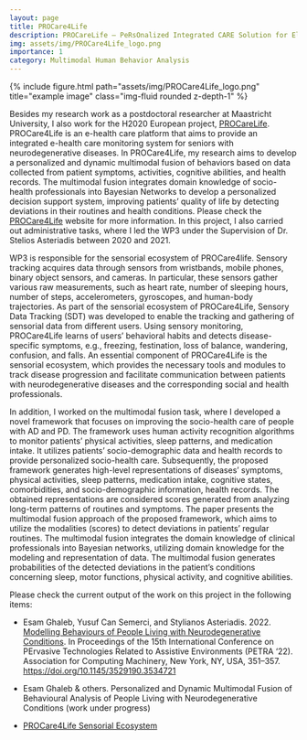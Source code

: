 ```yaml
---
layout: page
title: PROCare4Life
description: PROCareLife – PeRsOnalized Integrated CARE Solution for Elderly facing several short or long term conditions and enabling a better quality of LIFE
img: assets/img/PROCare4Life_logo.png
importance: 1
category: Multimodal Human Behavior Analysis
---
```

<div class="row">
    <div class="col-sm mt-3 mt-md-0">
        {% include figure.html path="assets/img/PROCare4Life_logo.png" title="example image" class="img-fluid rounded z-depth-1" %}
    </div>
</div>
<div class="caption">
</div>

Besides my research work as a postdoctoral researcher at Maastricht University, I also work for the H2020 European project, [PROCareLife](https://procare4life.eu/). PROCare4Life is an e-health care platform that aims to provide an integrated e-health care monitoring system for seniors with neurodegenerative diseases. In PROCare4Life, my research aims to develop a personalized and dynamic multimodal fusion of behaviors based on data collected from patient symptoms, activities, cognitive abilities, and health records. The multimodal fusion integrates domain knowledge of socio-health professionals into Bayesian Networks to develop a personalized decision support system, improving patients’ quality of life by detecting deviations in their routines and health conditions. Please check the [PROCare4Life](https://procare4life.eu/) website for more information. In this project, I also carried out administrative tasks, where I led the WP3 under the Supervision of Dr. Stelios Asteriadis between 2020 and 2021. 

WP3 is responsible for the sensorial ecosystem of PROCare4life. Sensory tracking acquires data through sensors from wristbands, mobile phones, binary object sensors, and cameras. In particular, these sensors gather various raw measurements, such as heart rate, number of sleeping hours, number of steps, accelerometers, gyroscopes, and human-body trajectories. As part of the sensorial ecosystem of PROCare4Life, Sensory Data Tracking (SDT) was developed to enable the tracking and gathering of sensorial data from different users. Using sensory monitoring, PROCare4Life learns of users’ behavioral habits and detects disease-specific symptoms, e.g., freezing, festination, loss of balance, wandering, confusion, and falls. An essential component of PROCare4Life is the sensorial ecosystem, which provides the necessary tools and modules to track disease progression and facilitate communication between patients with neurodegenerative diseases and the corresponding social and health professionals. 

In addition, I worked on the multimodal fusion task, where I developed a novel framework that focuses on improving the socio-health care of people with AD and PD. The framework uses human activity recognition algorithms to monitor patients’ physical activities, sleep patterns, and medication intake. It utilizes patients’ socio-demographic data and health records to provide personalized socio-health care. Subsequently, the proposed framework generates high-level representations of diseases’ symptoms, physical activities, sleep patterns, medication intake, cognitive states, comorbidities, and socio-demographic information, health records. The obtained representations are considered scores generated from analyzing long-term patterns of routines and symptoms. The paper presents the multimodal fusion approach of the proposed framework, which aims to utilize the modalities (scores) to detect deviations in patients’ regular routines. The multimodal fusion integrates the domain knowledge of clinical professionals into Bayesian networks, utilizing domain knowledge for the modeling and representation of data. The multimodal fusion generates probabilities of the detected deviations in the patient’s conditions concerning sleep, motor functions, physical activity, and cognitive abilities.

Please check the current output of the work on this project in the following items: 

* Esam Ghaleb, Yusuf Can Semerci, and Stylianos Asteriadis. 2022. [Modelling Behaviours of People Living with Neurodegenerative Conditions](https://www.researchgate.net/profile/Esam-Ghaleb-2/publication/361914581_Modelling_Behaviours_of_People_Living_with_Neurodegenerative_Conditions/links/63173f97acd814437f0a6bc1/Modelling-Behaviours-of-People-Living-with-Neurodegenerative-Conditions.pdf). In Proceedings of the 15th International Conference on PErvasive Technologies Related to Assistive Environments (PETRA ‘22). Association for Computing Machinery, New York, NY, USA, 351–357. https://doi.org/10.1145/3529190.3534721
 
 * Esam Ghaleb & others. Personalized and Dynamic Multimodal Fusion of Behavioural Analysis of People Living with Neurodegenerative Conditions (work under progress)

* [PROCare4Life Sensorial Ecosystem](https://procare4life.eu/news/procare4life-sensorial-ecosystem/)
